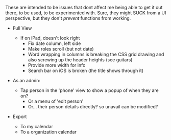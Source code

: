 These are intended to be issues that dont affect me being able to get it out there, to be used, to be experimented with.  Sure, they might SUCK from a UI perspective, but they don't *prevent* functions from working.

- Full View
    - If on iPad, doesn't look right
        - Fix date column, left side
        - Make roles scroll (but not date)
        - Word wrapping in columns is breaking the CSS grid drawing and also screwing up the header heights (see guitars)
        - Provide more width for info
        - Search bar on iOS is broken (the title shows through it)

- As an admin:
    - Tap person in the 'phone' view to show a popup of when they are on?
        - Or a menu of 'edit person'
        - Or... their person details directly? so unavail can be modified?

- Export
    - To my calendar
    - To a organization calendar
